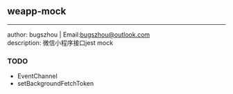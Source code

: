 ## weapp-mock
----------------------------
author: bugszhou | Email:bugszhou@outlook.com <br>
description: 微信小程序接口jest mock

### TODO

- EventChannel
- setBackgroundFetchToken
